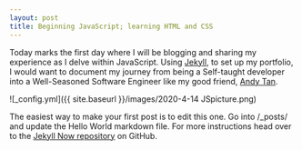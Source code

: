 ```yaml
---
layout: post
title: Beginning JavaScript; learning HTML and CSS
---
```


Today marks the first day where I will be blogging and sharing my experience as I delve within JavaScript. Using [Jekyll](https://github.com/barryclark/jekyll-now), to set up my portfolio, I would want to document my journey from being a Self-taught developer into a Well-Seasoned Software Engineer like my good friend, [Andy Tan](andytan.me). 

![_config.yml]({{ site.baseurl }}/images/2020-4-14 JSpicture.png)

The easiest way to make your first post is to edit this one. Go into /_posts/ and update the Hello World markdown file. For more instructions head over to the [Jekyll Now repository](https://github.com/barryclark/jekyll-now) on GitHub.
